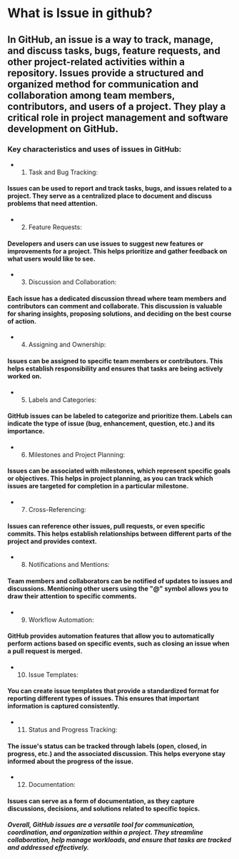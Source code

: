 # What is Issue in github?

## In GitHub, an issue is a way to track, manage, and discuss tasks, bugs, feature requests, and other project-related activities within a repository. Issues provide a structured and organized method for communication and collaboration among team members, contributors, and users of a project. They play a critical role in project management and software development on GitHub.

### Key characteristics and uses of issues in GitHub:

* 1.    Task and Bug Tracking:
####        Issues can be used to report and track tasks, bugs, and issues related to a project. They serve as a centralized place to document and discuss problems that need attention.

* 2.    Feature Requests:
####        Developers and users can use issues to suggest new features or improvements for a project. This helps prioritize and gather feedback on what users would like to see.

* 3.    Discussion and Collaboration:
####        Each issue has a dedicated discussion thread where team members and contributors can comment and collaborate. This discussion is valuable for sharing insights, proposing solutions, and deciding on the best course of action.

* 4.    Assigning and Ownership:
####        Issues can be assigned to specific team members or contributors. This helps establish responsibility and ensures that tasks are being actively worked on.

* 5.    Labels and Categories:
####        GitHub issues can be labeled to categorize and prioritize them. Labels can indicate the type of issue (bug, enhancement, question, etc.) and its importance.

* 6.    Milestones and Project Planning:
####        Issues can be associated with milestones, which represent specific goals or objectives. This helps in project planning, as you can track which issues are targeted for completion in a particular milestone.

* 7.    Cross-Referencing:
####        Issues can reference other issues, pull requests, or even specific commits. This helps establish relationships between different parts of the project and provides context.

* 8.    Notifications and Mentions:
####        Team members and collaborators can be notified of updates to issues and discussions. Mentioning other users using the "@" symbol allows you to draw their attention to specific comments.

* 9.    Workflow Automation:
####        GitHub provides automation features that allow you to automatically perform actions based on specific events, such as closing an issue when a pull request is merged.

* 10.    Issue Templates:
####        You can create issue templates that provide a standardized format for reporting different types of issues. This ensures that important information is captured consistently.

* 11.    Status and Progress Tracking:
####        The issue's status can be tracked through labels (open, closed, in progress, etc.) and the associated discussion. This helps everyone stay informed about the progress of the issue.

* 12.    Documentation:
####        Issues can serve as a form of documentation, as they capture discussions, decisions, and solutions related to specific topics.

##### Overall, GitHub issues are a versatile tool for communication, coordination, and organization within a project. They streamline collaboration, help manage workloads, and ensure that tasks are tracked and addressed effectively.
